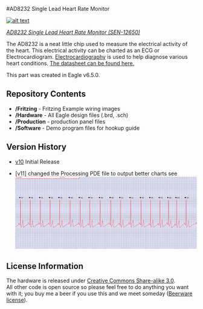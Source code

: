 #AD8232 Single Lead Heart Rate Monitor

[![alt text](https://cdn.sparkfun.com/assets/learn_tutorials/2/5/0/HeartRateBoardFront.jpg)](https://cdn.sparkfun.com/assets/learn_tutorials/2/5/0/HeartRateBoardFront.jpg)

[*AD8232 Single Lead Heart Rate Monitor (SEN-12650)*](https://www.sparkfun.com/products/12650)

The AD8232 is a neat little chip used to measure the electrical activity of the heart. This electrical activity can be charted as an ECG or Electrocardiogram. [Electrocardiography](http://en.wikipedia.org/wiki/Electrocardiography) is used to help diagnose various heart conditions. [The datasheet can be found here.](https://cdn.sparkfun.com/datasheets/Sensors/Biometric/AD8232.pdf)


This part was created in Eagle v6.5.0. 

Repository Contents
-------------------

* **/Fritzing** - Fritzing Example wiring images
* **/Hardware** - All Eagle design files (.brd, .sch)
* **/Production** - production panel files
* **/Software** - Demo program files for hookup guide


Version History
---------------
* [v10](https://github.com/sparkfun/AD8232_Heart_Rate_Monitor/tree/v10) Initial Release

* [v11] changed the Processing PDE file to output better charts see 
[![example](https://github.com/danmincu/AD8232_Heart_Rate_Monitor/blob/master/ECG-Dan-0001.png)](https://github.com/danmincu/AD8232_Heart_Rate_Monitor/blob/master/ECG-Dan-0001.png)

License Information
-------------------
The hardware is released under [Creative Commons Share-alike 3.0](http://creativecommons.org/licenses/by-sa/3.0/).  
All other code is open source so please feel free to do anything you want with it; you buy me a beer if you use this and we meet someday ([Beerware license](http://en.wikipedia.org/wiki/Beerware)).


